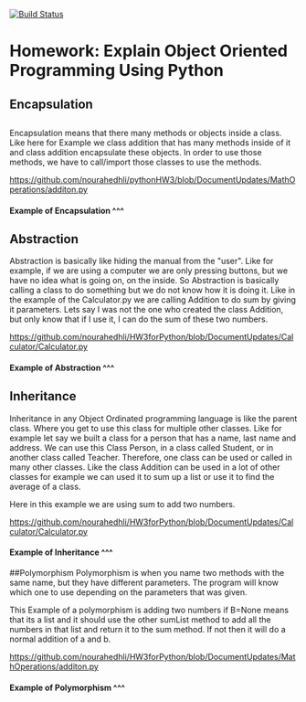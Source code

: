 [![Build Status](https://travis-ci.com/nourahedhli/HW2.svg?branch=DocumentUpdates)](https://travis-ci.com/nourahedhli/HW2)

# Homework: Explain Object Oriented Programming Using Python
## Encapsulation

## 
Encapsulation means that there many methods or objects inside a class.
Like here for Example we class addition that has many methods inside of it
and class addition encapsulate these objects. In order to use those methods, we have to call/import those classes to use the methods.


https://github.com/nourahedhli/pythonHW3/blob/DocumentUpdates/MathOperations/additon.py

#### Example of Encapsulation  ^^^

## Abstraction

Abstraction is basically like hiding the manual from the "user". Like for example, if we are using
a computer we are only pressing buttons, but we have no idea what is going on, on the inside.
So Abstraction is basically calling a class to do something but we do not know
how it is doing it. Like in the example of the Calculator.py we are calling Addition to do sum
by giving it parameters. Lets say I was not the one who created the class Addition, but only know that if
I use it, I can do the sum of these two numbers. 



https://github.com/nourahedhli/HW3forPython/blob/DocumentUpdates/Calculator/Calculator.py

#### Example of Abstraction ^^^

## Inheritance 

Inheritance in any Object Ordinated programming language is like the parent class. Where you get to use
this class for multiple other classes. Like for example let say we built a class for a person 
that has a name, last name and address. We can use this Class Person, in a class called Student, or in another class called Teacher. 
Therefore, one class can be used or called in many other classes. 
Like the class Addition can be used  in a lot of other classes for example we can used it to sum up a list or use it to find the average of a class.

Here in this example we are using sum to add two numbers. 

https://github.com/nourahedhli/HW3forPython/blob/DocumentUpdates/Calculator/Calculator.py
#### Example of Inheritance ^^^


##Polymorphism
Polymorphism is when you name two methods with the same name, but they have different
parameters. The program will know which one to use depending on the parameters that was given.

This Example of a polymorphism is adding two numbers if B=None means that its a list and it should use the other sumList method to add all the numbers in that list and return it to the sum method. 
If not then it will do a normal addition of a and b.

https://github.com/nourahedhli/HW3forPython/blob/DocumentUpdates/MathOperations/additon.py

#### Example of Polymorphism ^^^

